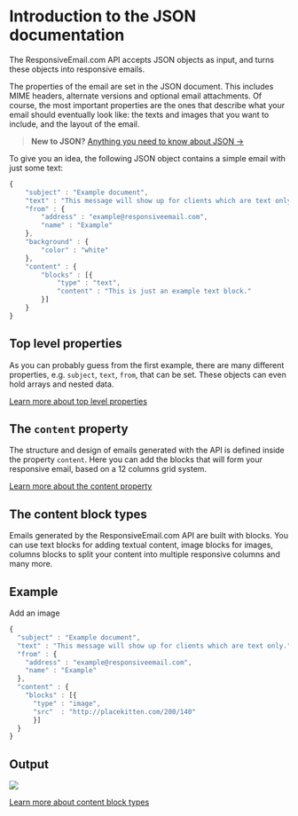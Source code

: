 # Introduction to the JSON documentation

The ResponsiveEmail.com API accepts JSON objects as input, and turns these 
objects into responsive emails.

The properties of the email are set in the JSON document. This includes MIME 
headers, alternate versions and optional email attachments. Of course, the most 
important properties are the ones that describe what your email should eventually 
look like: the texts and images that you want to include, and the layout of 
the email.

> **New to JSON?** [Anything you need to know about JSON →](http://www.json.org/)

To give you an idea, the following JSON object contains a simple email with just 
some text:

```javascript
{
    "subject" : "Example document",
    "text" : "This message will show up for clients which are text only.",
    "from" : {
        "address" : "example@responsiveemail.com",
        "name" : "Example"
    },
    "background" : {
        "color" : "white"
    },
    "content" : {
        "blocks" : [{
            "type" : "text",
            "content" : "This is just an example text block."
        }]
    }
}
```

## Top level properties

As you can probably guess from the first example, there are many different 
properties, e.g. `subject`, `text`, `from`, that can be set. These objects can 
even hold arrays and nested data.

[Learn more about top level properties](ResponsiveEmail/json/top-level-properties "Learn more about top level properties")

## The `content` property

The structure and design of emails generated with the API is defined inside the 
property `content`. Here you can add the blocks that will form your responsive 
email, based on a 12 columns grid system.

[Learn more about the content property](ResponsiveEmail/json/property-content "Learn more about the content property")

## The content block types

Emails generated by the ResponsiveEmail.com API are built with blocks. You can 
use text blocks for adding textual content, image blocks for images, columns 
blocks to split your content into multiple responsive columns and many more.

## Example

Add an image

```javascript
{
  "subject" : "Example document",
  "text" : "This message will show up for clients which are text only.",
  "from" : {
    "address" : "example@responsiveemail.com",
    "name" : "Example"
  },
  "content" : {
    "blocks" : [{
      "type" : "image",
      "src"  : "http://placekitten.com/200/140"
      }]
  }
}
```

## Output

![](//placekitten.com/200/140)

[Learn more about content block types](ResponsiveEmail/json/property-blocks "Learn more about content block types")

